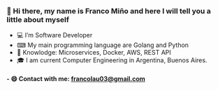 ### 👋 Hi there, my name is Franco Miño and here I will tell you a little about myself
 
- 💻 I’m Software Developer
- ⌨ My main programming language are Golang and Python
- 🧠 Knowlodge: Microservices, Docker, AWS, REST API 
- 🎓 I am current Computer Engineering in Argentina, Buenos Aires.

#### - 😄 Contact with me: francolau03@gmail.com

<!---
francolautaro2/francolautaro2 is a ✨ special ✨ repository because its `README.md` (this file) appears on your GitHub profile.
You can click the Preview link to take a look at your changes.
--->
